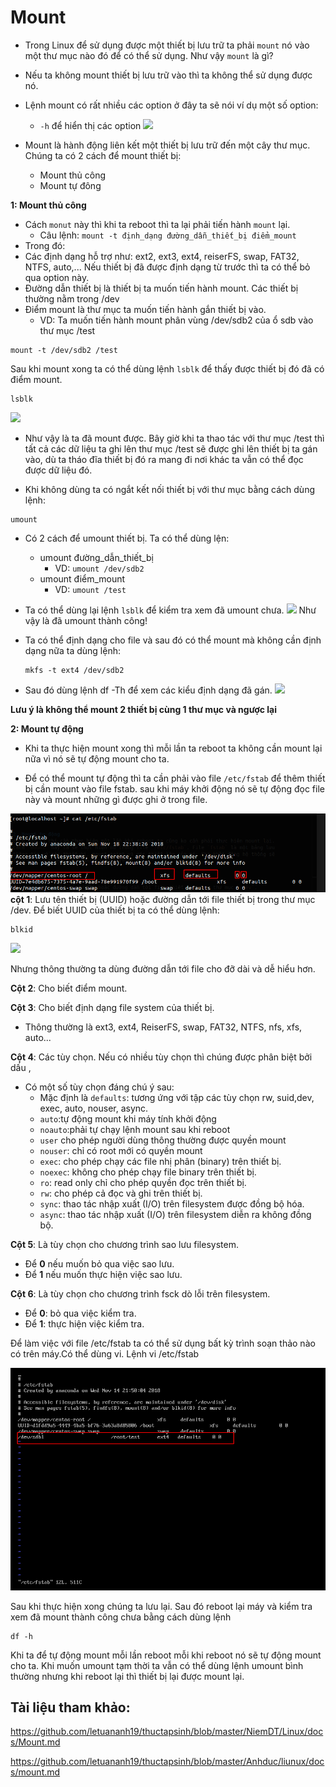 # Mount
- Trong Linux để sử dụng được một thiết bị lưu trữ ta phải ``mount`` nó vào một thư mục nào đó để có thể sử dụng. Như vậy ``mount`` là gì?
- Nếu ta không mount thiết bị lưu trữ vào thì ta không thể sử dụng được nó.
- Lệnh mount có rất nhiều các option ở đây ta sẽ nói ví dụ một số option:
  - ``-h`` để hiển thị các option
  ![](https://scontent.fhan5-7.fna.fbcdn.net/v/t1.15752-9/65631742_354535545210928_8233336097501872128_n.png?_nc_cat=103&_nc_oc=AQm0-EUHM_zmGPk00PJRwxZkqYAHhcPtar8CgTrSmhy0DBoYh8N-6asuaqOX5KilsDQ&_nc_ht=scontent.fhan5-7.fna&oh=d1816e330509d89ae5d30d9e369e3221&oe=5DC2EA47)

- Mount là hành động liên kết một thiết bị lưu trữ đến một cây thư mục. Chúng ta có 2 cách để mount thiết bị:

  - Mount thủ công
  - Mount tự đông
  
**1: Mount thủ công**
- Cách ``monut`` này thì khi ta reboot thì ta lại phải tiến hành ``mount`` lại. 
  - Câu lệnh: ``mount -t định_dạng đường_dẫn_thiết_bị điểm_mount``
- Trong đó:
- Các định dạng hỗ trợ như: ext2, ext3, ext4, reiserFS, swap, FAT32, NTFS, auto,... Nếu thiết bị đã được định dạng từ trước thì ta có thể bỏ qua option này.
- Đường dẫn thiết bị là thiết bị ta muốn tiến hành mount. Các thiết bị thường nằm trong /dev
- Điểm mount là thư mục ta muốn tiến hành gắn thiết bị vào.
  - VD: Ta muốn tiến hành mount phân vùng /dev/sdb2 của ổ sdb vào thư mục /test
```  
mount -t /dev/sdb2 /test
``` 
Sau khi mount xong ta có thể dùng lệnh ``lsblk`` để thấy được thiết bị đó đã có điểm mount.
```
lsblk
```
![](https://scontent.fhan5-6.fna.fbcdn.net/v/t1.15752-9/65054393_699349527192687_2971132932262985728_n.png?_nc_cat=105&_nc_oc=AQke3wkyQjjU2xcD8zYad3qzypkYWYYxYYRpjjdS9DFWKHmAX6qApRWPsJdCv-Rd3q0&_nc_ht=scontent.fhan5-6.fna&oh=8c3119712e246f029324c21e9cded373&oe=5DBBE78B)

- Như vậy là ta đã mount được. Bây giờ khi ta thao tác với thư mục /test thì tất cả các dữ liệu ta ghi lên thư mục /test sẽ được ghi lên thiết bị ta gán vào, dù ta tháo đĩa thiết bị đó ra mang đi nơi khác ta vẫn có thể đọc được dữ liệu đó.

- Khi không dùng ta có ngắt kết nối thiết bị với thư mục bằng cách dùng lệnh:
```
umount 
``` 
- Có 2 cách để umount thiết bị. Ta có thể dùng lện:
  -  umount đường_dẫn_thiết_bị
     - VD: ``umount /dev/sdb2``
  -  umount điểm_mount
     - VD: ``umount /test``
- Ta có thể dùng lại lệnh ``lsblk`` để kiểm tra xem đã umount chưa.
![](https://scontent.fhan5-5.fna.fbcdn.net/v/t1.15752-9/65467843_2261697300827610_8701832788006928384_n.png?_nc_cat=101&_nc_oc=AQk3EmPstxF7vYCa9sOEscwXKs7LUHIMDv998l-dKGjPAT6LEAUYJGjiGic0d3h1EgA&_nc_ht=scontent.fhan5-5.fna&oh=7bed3355691f1354b2cbb6594d82e5e7&oe=5DBAE786)
Như vậy là đã umount thành công!

- Ta có thể định dạng cho file và sau đó có thể mount mà không cần định dạng nữa ta dùng lệnh:
     ```
     mkfs -t ext4 /dev/sdb2
     ```
 - Sau đó dùng lệnh df -Th để xem các kiểu định dạng đã gán.
  ![](https://scontent.fhan5-2.fna.fbcdn.net/v/t1.15752-9/65439363_634899966921459_8010511811205922816_n.png?_nc_cat=110&_nc_oc=AQn9ygAlLQKx3wEOtjg0dALQ89Wrj1Yx0A7x-m4uIcXv6Md0SV9SwjIB0rBCf2KA1d0&_nc_ht=scontent.fhan5-2.fna&oh=b8a79b6b220f90fe9ca184a9b4b9f11b&oe=5DC14987)

**Lưu ý là không thể mount 2 thiết bị cùng 1 thư mục và ngược lại**

**2: Mount tự động**
- Khi ta thực hiện mount xong thì mỗi lần ta reboot ta không cần mount lại nữa vì nó sẽ tự động mount cho ta.

- Để có thể mount tự động thì ta cần phải vào file ``/etc/fstab`` để thêm thiết bị cần mount vào file fstab. sau khi máy khởi động nó sẽ tự động đọc file này và mount những gì được ghi ở trong file.

![](https://github.com/niemdinhtrong/NIEMDT/raw/master/linux/images/mo3.png)
**cột 1**: Lưu tên thiết bị (UUID) hoặc đường dẫn tới file thiết bị trong thư mục /dev. Để biết UUID của thiết bị ta có thể dùng lệnh:
```
blkid
```
![](https://scontent.fhan5-5.fna.fbcdn.net/v/t1.15752-9/65093189_315602896010645_5503392830476779520_n.png?_nc_cat=108&_nc_oc=AQl90uDymRADR2wWcnZ_zaa7GgxMviUkIJCFjbSaGEIEJokj9OvZWZS4QIm1XFKfGQM&_nc_ht=scontent.fhan5-5.fna&oh=6388214709cd1672eca5d78771efa8d3&oe=5DB94BF2)

Nhưng thông thường ta dùng đường dẫn tới file cho đỡ dài và dễ hiểu hơn.

**Cột 2**: Cho biết điểm mount.

**Cột 3**: Cho biết định dạng file system của thiết bị.
- Thông thường là ext3, ext4, ReiserFS, swap, FAT32, NTFS, nfs, xfs, auto...

**Cột 4**:  Các tùy chọn. Nếu có nhiều tùy chọn thì chúng được phân biệt bởi dấu ,
- Có một số tùy chọn đáng chú ý sau:
  - Mặc định là ``defaults``: tương ứng với tập các tùy chọn rw, suid,dev, exec, auto, nouser, async. 
  - ``auto``:tự động mount khi máy tính khởi động
  - ``noauto``:phải tự chạy lệnh mount sau khi reboot
  - ``user`` cho phép người dùng thông thường được quyền mount
  - ``nouser``: chỉ có root mới có quyền mount
  - ``exec``: cho phép chạy các file nhị phân (binary) trên thiết bị.
  - ``noexec``: không cho phép chạy file binary trên thiết bị.
  - ``ro``: read only chỉ cho phép quyền đọc trên thiết bị.
  - ``rw``: cho phép cả đọc và ghi trên thiết bị.
  - ``sync``: thao tác nhập xuất (I/O) trên filesystem được đồng bộ hóa.
  - ``async``: thao tác nhập xuất (I/O) trên filesystem diễn ra không đồng bộ.
  
**Cột 5**: Là tùy chọn cho chương trình sao lưu filesystem. 
- Để **0** nếu muốn bỏ qua việc sao lưu.
- Để **1** nếu muốn thực hiện việc sao lưu. 

**Cột 6**: Là tùy chọn cho chương trình fsck dò lỗi trên filesystem. 
- Để **0**: bỏ qua việc kiểm tra. 
- Để **1**: thực hiện việc kiểm tra.

Để làm việc với file /etc/fstab ta có thể sử dụng bất kỳ trình soạn thảo nào có trên máy.Có thể dùng vi. Lệnh vi /etc/fstab

![](https://github.com/niemdinhtrong/NIEMDT/raw/master/linux/images/mo5.png)

Sau khi thực hiện xong chúng ta lưu lại. Sau đó reboot lại máy và kiểm tra xem đã mount thành công chưa bằng cách dùng lệnh
```
df -h
```
Khi ta để tự động mount mỗi lần reboot mỗi khi reboot nó sẽ tự động mount cho ta. Khi muốn umount tạm thời ta vẫn có thể dùng lệnh umount bình thường nhưng khi reboot lại thì thiết bị lại được mount lại.

## Tài liệu tham khảo:
https://github.com/letuananh19/thuctapsinh/blob/master/NiemDT/Linux/docs/Mount.md

https://github.com/letuananh19/thuctapsinh/blob/master/Anhduc/liunux/docs/mount.md
